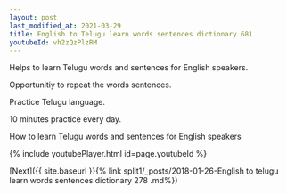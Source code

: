 ```yaml
---
layout: post
last_modified_at: 2021-03-29
title: English to Telugu learn words sentences dictionary 681 
youtubeId: vh2zQzPlzRM
---
```

 
 
Helps to learn Telugu words and sentences for English speakers.

Opportunitiy to repeat the words sentences. 

Practice Telugu language. 
 
10 minutes practice every day. 
 
How to learn Telugu words and sentences for English speakers 
 
{% include youtubePlayer.html id=page.youtubeId %}
 
 
[Next]({{ site.baseurl }}{% link  split1/_posts/2018-01-26-English to telugu learn words sentences dictionary 278 .md%})
 
